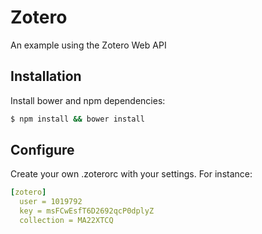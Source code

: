 # Zotero
An example using the Zotero Web API

## Installation

Install bower and npm dependencies:

```bash
$ npm install && bower install
```

## Configure

Create your own .zoterorc with your settings. For instance:

```yml
[zotero]
  user = 1019792
  key = msFCwEsfT6D2692qcP0dplyZ
  collection = MA22XTCQ
```


